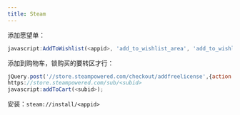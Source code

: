 ```yaml
---
title: Steam
---
```


添加愿望单：

```js
javascript:AddToWishlist(<appid>, 'add_to_wishlist_area', 'add_to_wishlist_area_success', 'add_to_wishlist_area_fail', "1_6_4__421", 'add_to_wishlist_area2' );
```

添加到购物车，锁购买的要转区才行：

```js
jQuery.post('//store.steampowered.com/checkout/addfreelicense',{action:'add_to_cart',sessionid:g_sessionID,subid:<subid>})
https://store.steampowered.com/sub/<subid>
javascript:addToCart(<subid>);
```

安装：`steam://install/<appid>`
